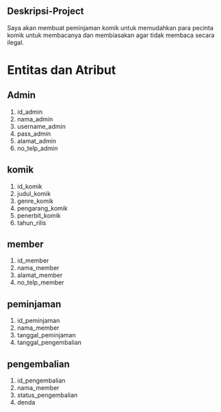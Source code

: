 ## Deskripsi-Project
Saya akan membuat peminjaman komik untuk memudahkan para pecinta komik untuk membacanya dan membiasakan agar tidak membaca secara ilegal. 

# Entitas dan Atribut
## Admin
1. id_admin
2. nama_admin
3. username_admin
4. pass_admin
5. alamat_admin
6. no_telp_admin

## komik
1. id_komik
2. judul_komik
3. genre_komik
4. pengarang_komik
5. penerbit_komik
6. tahun_rilis

## member
1. id_member
2. nama_member
3. alamat_member
4. no_telp_member

## peminjaman
1. id_peminjaman
2. nama_member
3. tanggal_peminjaman
4. tanggal_pengembalian

## pengembalian
1. id_pengembalian
2. nama_member
3. status_pengembalian
4. denda
